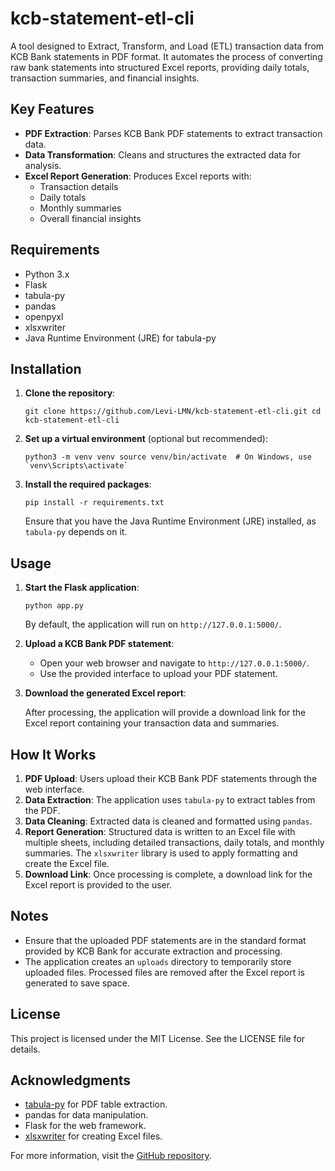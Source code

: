 # kcb-statement-etl-cli

A tool designed to Extract, Transform, and Load (ETL) transaction data from KCB Bank statements in PDF format. It automates the process of converting raw bank statements into structured Excel reports, providing daily totals, transaction summaries, and financial insights.

## Key Features

-   **PDF Extraction**: Parses KCB Bank PDF statements to extract transaction data.
-   **Data Transformation**: Cleans and structures the extracted data for analysis.
-   **Excel Report Generation**: Produces Excel reports with:
    -   Transaction details
    -   Daily totals
    -   Monthly summaries
    -   Overall financial insights

## Requirements

-   Python 3.x
-   Flask
-   tabula-py
-   pandas
-   openpyxl
-   xlsxwriter
-   Java Runtime Environment (JRE) for tabula-py

## Installation

1.  **Clone the repository**:
    
    
    `git clone https://github.com/Levi-LMN/kcb-statement-etl-cli.git
    cd kcb-statement-etl-cli` 
    
2.  **Set up a virtual environment** (optional but recommended):
 
    
    ``python3 -m venv venv
    source venv/bin/activate  # On Windows, use `venv\Scripts\activate` `` 
    
3.  **Install the required packages**:
    
   
    `pip install -r requirements.txt` 
    
    Ensure that you have the Java Runtime Environment (JRE) installed, as `tabula-py` depends on it.
    

## Usage

1.  **Start the Flask application**:
    
  
    
    `python app.py` 
    
    By default, the application will run on `http://127.0.0.1:5000/`.
    
2.  **Upload a KCB Bank PDF statement**:
    
    -   Open your web browser and navigate to `http://127.0.0.1:5000/`.
    -   Use the provided interface to upload your PDF statement.
3.  **Download the generated Excel report**:
    
    After processing, the application will provide a download link for the Excel report containing your transaction data and summaries.
    

## How It Works

1.  **PDF Upload**: Users upload their KCB Bank PDF statements through the web interface.
2.  **Data Extraction**: The application uses `tabula-py` to extract tables from the PDF.
3.  **Data Cleaning**: Extracted data is cleaned and formatted using `pandas`.
4.  **Report Generation**: Structured data is written to an Excel file with multiple sheets, including detailed transactions, daily totals, and monthly summaries. The `xlsxwriter` library is used to apply formatting and create the Excel file.
5.  **Download Link**: Once processing is complete, a download link for the Excel report is provided to the user.

## Notes

-   Ensure that the uploaded PDF statements are in the standard format provided by KCB Bank for accurate extraction and processing.
-   The application creates an `uploads` directory to temporarily store uploaded files. Processed files are removed after the Excel report is generated to save space.

## License

This project is licensed under the MIT License. See the LICENSE file for details.

## Acknowledgments

-   [tabula-py](https://github.com/chezou/tabula-py) for PDF table extraction.
-   pandas for data manipulation.
-   Flask for the web framework.
-   [xlsxwriter](https://xlsxwriter.readthedocs.io/) for creating Excel files.

For more information, visit the [GitHub repository](https://github.com/Levi-LMN/kcb-statement-etl-cli).

